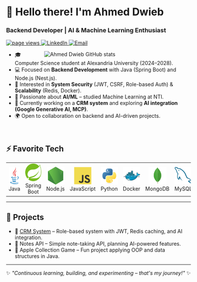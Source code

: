 <h1 align="left" id="ahmeddwieb-title">👋 Hello there! I'm Ahmed Dwieb</h1>
<h3 align="left">Backend Developer | AI & Machine Learning Enthusiast</h3>

<p align="left">
  <a href="https://github.com/ahmeddwieb1">
    <img src="https://komarev.com/ghpvc/?username=ahmeddwieb1" alt="page views" />
  </a>
  <a href="https://www.linkedin.com/in/ahmed-dwieb/">
    <img alt="LinkedIn" src="https://img.shields.io/badge/-LinkedIn-blue?style=flat&logo=linkedin" />
  </a>
  <a href="mailto:ahmeddwieb713@gmail.com">
    <img alt="Email" src="https://img.shields.io/badge/-Email-red?style=flat&logo=gmail&logoColor=white" />
  </a>
</p>

<a href="#ahmeddwieb-title">
  <img src="https://github-readme-stats.vercel.app/api?username=ahmeddwieb1&show_icons=true&theme=default&hide_border=true" alt="Ahmed Dwieb GitHub stats" align="right" width="400"/>
</a>

- 🎓 Computer Science student at Alexandria University (2024–2028).  
- 💻 Focused on **Backend Development** with Java (Spring Boot) and Node.js (Nest.js).  
- 🔐 Interested in **System Security** (JWT, CSRF, Role-based Auth) & **Scalability** (Redis, Docker).  
- 🤖 Passionate about **AI/ML** – studied Machine Learning at NTI.  
- 🚀 Currently working on a **CRM system** and exploring **AI integration (Google Generative AI, MCP)**.  
- 🌍 Open to collaboration on backend and AI-driven projects.  

<br>

<h2 align="left" id="ahmeddwieb-tech">⚡ Favorite Tech</h2>

<table>
  <tr>
    <td align="center" width="96">
      <img src="https://raw.githubusercontent.com/devicons/devicon/master/icons/java/java-original.svg" width="48" height="48" alt="Java" />
      <br>Java
    </td>
    <td align="center" width="96">
      <img src="https://raw.githubusercontent.com/devicons/devicon/master/icons/spring/spring-original.svg" width="48" height="48" alt="Spring Boot" />
      <br>Spring Boot
    </td>
    <td align="center" width="96">
      <img src="https://raw.githubusercontent.com/devicons/devicon/master/icons/nodejs/nodejs-original.svg" width="48" height="48" alt="Node.js" />
      <br>Node.js
    </td>
    <td align="center" width="96">
      <img src="https://raw.githubusercontent.com/devicons/devicon/master/icons/javascript/javascript-original.svg" width="48" height="48" alt="JavaScript" />
      <br>JavaScript
    </td>
    <td align="center" width="96">
      <img src="https://raw.githubusercontent.com/devicons/devicon/master/icons/python/python-original.svg" width="48" height="48" alt="Python" />
      <br>Python
    </td>
    <td align="center" width="96"> 
      <img src="https://raw.githubusercontent.com/devicons/devicon/master/icons/docker/docker-original.svg" width="48" height="48" alt="Docker" />
      <br>Docker
    </td>
    <td align="center" width="96"> 
      <img src="https://raw.githubusercontent.com/devicons/devicon/master/icons/mongodb/mongodb-original.svg" width="48" height="48" alt="MongoDB" />
      <br>MongoDB
    </td>
    <td align="center" width="96"> 
      <img src="https://raw.githubusercontent.com/devicons/devicon/master/icons/mysql/mysql-original.svg" width="48" height="48" alt="MySQL" />
      <br>MySQL
    </td>
  </tr>
</table>

---

<h2 align="left">📌 Projects</h2>

- 🔹 [CRM System](https://github.com/ahmeddwieb1/CRM-Product-Mangament) – Role-based system with JWT, Redis caching, and AI integration.  
- 🔹 Notes API – Simple note-taking API, planning AI-powered features.  
- 🔹 Apple Collection Game – Fun project applying OOP and data structures in Java.  

---

✨ *"Continuous learning, building, and experimenting – that's my journey!"* ✨
